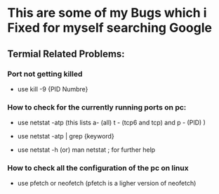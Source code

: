 # This are some of my Bugs which i Fixed for myself searching Google

## Termial Related Problems:

### Port not getting killed

- use kill -9 {PID Numbre}

### How to check for the currently running ports on pc:

- use netstat -atp (this lists a-  (all) t - (tcp6 and tcp) and p - (PID) )

- use netstat -atp | grep {keyword} 

- use netstat -h  (or) man netstat ; for further help 

### How to check all the configuration of the pc on linux

- use pfetch or neofetch (pfetch is a ligher version of neofetch)

